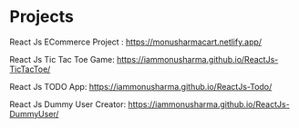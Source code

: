 # Projects
React Js ECommerce Project :
https://monusharmacart.netlify.app/

React Js Tic Tac Toe Game:
https://iammonusharma.github.io/ReactJs-TicTacToe/

React Js TODO App: https://iammonusharma.github.io/ReactJs-Todo/

React Js Dummy User Creator: https://iammonusharma.github.io/ReactJs-DummyUser/
